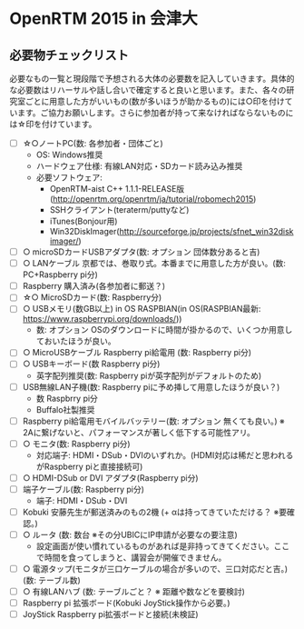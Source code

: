 # OpenRTM 2015 in 会津大

## 必要物チェックリスト

必要なもの一覧と現段階で予想される大体の必要数を記入していきます。具体的な必要数はリハーサルや話し合いで確定すると良いと思います。また、各々の研究室ごとに用意した方がいいもの(数が多いほうが助かるもの)には○印を付けています。ご協力お願いします。さらに参加者が持って来なければならないものには☆印を付けています。

- [ ] ☆○ノートPC(数: 各参加者・団体ごと)
	- OS: Windows推奨
	- ハードウェア仕様: 有線LAN対応・SDカード読み込み推奨
	- 必要ソフトウェア:
		- OpenRTM-aist C++ 1.1.1-RELEASE版(http://openrtm.org/openrtm/ja/tutorial/robomech2015)
		- SSHクライアント(teraterm/puttyなど)
		- iTunes(Bonjour用)
		- Win32DiskImager(http://sourceforge.jp/projects/sfnet_win32diskimager/)
- [ ] ○ microSDカードUSBアダプタ(数: オプション 団体数分あると吉)
- [ ] ○ LANケーブル 京都では、巻取り式。本番までに用意した方が良い。(数: PC+Raspberry pi分)
- [ ] Raspberry 購入済み(各参加者に郵送？)
- [ ] ☆○ MicroSDカード(数: Raspberry分)
- [ ] ○ USBメモリ(数GB以上) in OS RASPBIAN(in OS(RASPBIAN最新: https://www.raspberrypi.org/downloads/))
	- 数: オプション OSのダウンロードに時間が掛かるので、いくつか用意しておいたほうが良い。
- [ ] ○ MicroUSBケーブル Raspberry pi給電用 (数: Raspberry pi分)
- [ ] ○ USBキーボード(数 Raspberry pi分)
	- 英字配列推奨(数: Raspberry piが英字配列がデフォルトのため)
- [ ] USB無線LAN子機(数: Raspberry piに予め挿して用意したほうが良い？)
	- 数 Raspbrry pi分
	- Buffalo社製推奨
- [ ] Raspberry pi給電用モバイルバッテリー(数: オプション 無くても良い。) ※ 2Aに繋げないと、パフォーマンスが著しく低下する可能性アリ。
- [ ] ○ モニタ(数: Raspberry pi分)
	- 対応端子: HDMI・DSub・DVIのいずれか。(HDMI対応は稀だと思われるがRaspberry piと直接接続可)
- [ ] ○ HDMI-DSub or DVI アダプタ(Raspberry pi分)
- [ ] 端子ケーブル(数: Raspberry pi分)
	- 端子: HDMI・DSub・DVI
- [ ] Kobuki 安藤先生が郵送済みのもの2機 (+ αは持ってきていただける？ ※要確認。)
- [ ] ○ ルータ (数: 数台 ※その分UBICにIP申請が必要なの要注意)
	- 設定画面が使い慣れているものがあれば是非持ってきてください。ここで時間を食ってしまうと、講習会が開催できません。
- [ ] ○ 電源タップ(モニタが三口ケーブルの場合が多いので、三口対応だと吉。)(数: テーブル数)
- [ ] ○ 有線LANハブ (数: テーブルごと？ ※ 距離や数などを要検討)
- [ ] Raspberry pi 拡張ボード(Kobuki JoyStick操作から必要。)
- [ ] JoyStick Raspberry pi拡張ボードと接続(未検証)